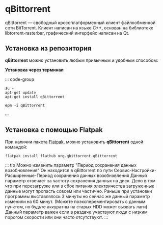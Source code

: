 # qBittorrent

qBittorrent — свободный кроссплатформенный клиент файлообменной сети BitTorrent. Клиент написан на языке C++, основан на библиотеке libtorrent-rasterbar, графический интерфейс написан на Qt.

## Установка из репозитория

**qBittorrent** можно установить любым привычным и удобным способом:

**Установка через терминал**

::: code-group

```shell[apt-get]
su -
apt-get update
apt-get install qBittorrent
```
```shell[epm]
epm -i qBittorrent
```
:::

## Установка c помощью Flatpak

При наличии пакета [Flatpak](/flatpak), можно установить **qBittorrent** одной командой:

```shell
flatpak install flathub org.qbittorrent.qBittorrent
```

::: tip
Можно изменить параметр "Период сохранения данных возобновления" Он находится в qBittorrent по пути Сервис-Настройки-Расширенные-Период сохранения данных возобновления
Данный параметр отвечает за частоту сохранения данных на диск.
Дело в том что при перезагрузке или в сбое питания электричества загруженные данные могут пропасть совсем или частично.
Раньше при установки программы выставлялось 3 минуты но сейчас же данный параметр изменили на 60 минут. (Можете поэксперементировать с данным пунктом, но будьте аккуратны на старых HDD может вызвать лаги)
Данный параметр важен если в раздаче участвуют люди с низким порогом скорости или они часто отсутствуют.
:::
